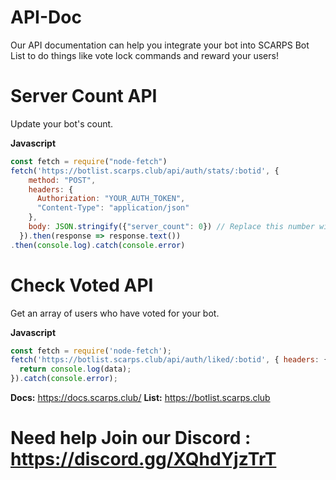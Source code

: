 # API-Doc
Our API documentation can help you integrate your bot into SCARPS Bot List to do things like vote lock commands and reward your users!

# **Server Count API**
Update your bot's count.

**Javascript**

```js
const fetch = require("node-fetch")
fetch('https://botlist.scarps.club/api/auth/stats/:botid', {
    method: "POST",
    headers: { 
      Authorization: "YOUR_AUTH_TOKEN",
      "Content-Type": "application/json"
    },
    body: JSON.stringify({"server_count": 0}) // Replace this number with the server count
  }).then(response => response.text())
.then(console.log).catch(console.error)
```

# **Check Voted API**
Get an array of users who have voted for your bot.

**Javascript**
```js
const fetch = require('node-fetch');
fetch('https://botlist.scarps.club/api/auth/liked/:botid', { headers: { 'Authorization': "YOUR_VB_AUTH_KEY" } }).then(res => res.json()).then(data => {
  return console.log(data);
}).catch(console.error);
```
**Docs:** https://docs.scarps.club/
**List:** https://botlist.scarps.club
# Need help Join our **Discord** : https://discord.gg/XQhdYjzTrT 
